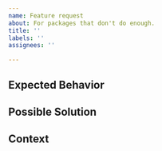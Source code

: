 ```yaml
---
name: Feature request
about: For packages that don't do enough.
title: ''
labels: ''
assignees: ''

---
```


<!--- Provide a general summary of the issue in the Title above, prefixed with (packageID) -->

## Expected Behavior
<!--- Tell us how the change/improvement should work -->

## Possible Solution
<!--- Not obligatory, but suggest ideas how to implement the addition or change. -->

## Context
<!--- How has this issue affected you? What are you trying to accomplish? -->
<!--- Providing context helps us come up with a solution that is most useful in the real world -->
